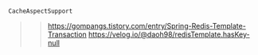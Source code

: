 

### 


`CacheAspectSupport`

> > https://gompangs.tistory.com/entry/Spring-Redis-Template-Transaction
> https://velog.io/@daoh98/redisTemplate.hasKey-null